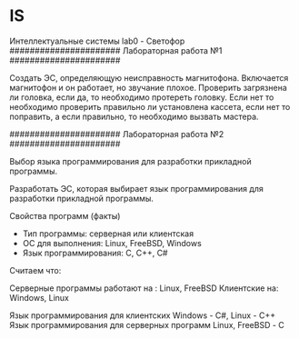# IS
Интеллектуальные системы
lab0 - Светофор
######################
Лабораторная работа №1
######################

Создать ЭС, определяющую неисправность магнитофона.
Включается магнитофон и он работает, но звучание 
плохое. Проверить загрязнена ли головка, если да,
то необходимо протереть головку. Если нет то необходимо 
проверить правильно ли установлена кассета, если нет то
поправить, а если правильно, то необходимо вызвать мастера.

######################
Лабораторная работа №2
######################
 
Выбор языка программирования для разработки прикладной программы.

Разработать ЭС, которая выбирает язык программирования для разработки 
прикладной программы.

 Свойства программ (факты)

- Тип программы: серверная или клиентская
- ОС для выполнения: Linux, FreeBSD, Windows
- Язык программирования: C, C++, С#

Считаем что:

Серверные программы работают на : Linux, FreeBSD
Клиентские на: Windows, Linux

Язык программирования для клиентских Windows - С#,
Linux - C++
Язык программирования для серверных программ Linux, FreeBSD - С

